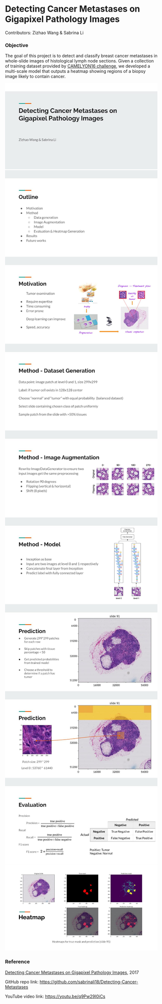# Detecting Cancer Metastases on Gigapixel Pathology Images

Contributors: Zizhao Wang & Sabrina Li


### Objective
The goal of this project is to detect and classify breast cancer metastases in whole-slide images of histological lymph node sections. Given a collection of training dataset provided by [CAMELYON16 challenge](https://camelyon16.grand-challenge.org/Data/), we developed a multi-scale model that outputs a heatmap showing regions of a biopsy image likely to contain cancer.

![Image1](/images/p1.jpg)
![Image2](/images/p2.jpg)
![Image3](/images/p3.jpg)
![Image4](/images/p4.jpg)
![Image5](/images/p5.jpg)
![Image6](/images/p6.jpg)
![Image7](/images/p7.jpg)
![Image8](/images/p8.jpg)
![Image9](/images/p9.jpg)
![Image10](/images/p10.jpg)


### Reference
[Detecting Cancer Metastases on Gigapixel Pathology Images](https://arxiv.org/abs/1703.02442), 2017

GitHub repo link: https://github.com/sabrinali18/Detecting-Cancer-Metastases

YouTube video link: https://youtu.be/q9Pw29I0iCs

